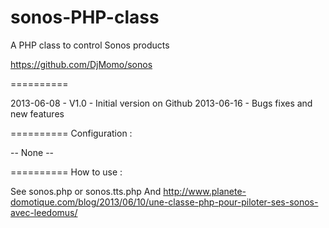 sonos-PHP-class
=================

A PHP class to control Sonos products

https://github.com/DjMomo/sonos

==========

2013-06-08 - V1.0 - Initial version on Github
2013-06-16 - Bugs fixes and new features

==========
Configuration :

-- None --

==========
How to use :

See sonos.php or sonos.tts.php
And http://www.planete-domotique.com/blog/2013/06/10/une-classe-php-pour-piloter-ses-sonos-avec-leedomus/